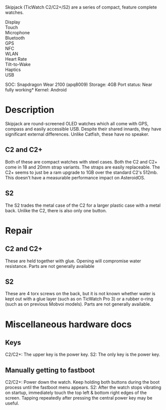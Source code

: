 Skipjack (TicWatch C2/C2+/S2) are a series of compact, feature complete watches.

<div class="support-row">
  <div class="support-col">Display<div class="support-col-good"></div></div>
  <div class="support-col">Touch<div class="support-col-good"></div></div>
  <div class="support-col">Microphone<div class="support-col-bad"></div></div>
  <div class="support-col">Bluetooth<div class="support-col-good"></div></div>
  <div class="support-col">GPS<div class="support-col-bad"></div></div>
  <div class="support-col">NFC<div class="support-col-bad"></div></div>
  <div class="support-col">WLAN<div class="support-col-bad"></div></div>
  <div class="support-col">Heart Rate<div class="support-col-good"></div></div>
  <div class="support-col">Tilt-to-Wake<div class="support-col-good"></div></div>
  <div class="support-col">Haptics<div class="support-col-good"></div></div>
  <div class="support-col">USB<div class="support-col-good"></div></div>
</div>

SOC: Snapdragon Wear 2100 (apq8009)
Storage: 4GB
Port status: Near fully working*
Kernel: Android

# Description
Skipjack are round-screened OLED watches which all come with GPS, compass and easily accessible USB. Despite their shared innards, they have significant external differences. Unlike Catfish, these have no speaker.
## C2 and C2+
Both of these are compact watches with steel cases. Both the C2 and C2+ come in 18 and 20mm strap variants. The straps are easily replaceable. The C2+ seems to just be a ram upgrade to 1GB over the standard C2's 512mb. This doesn't have a measurable performance impact on AsteroidOS.
## S2
The S2 trades the metal case of the C2 for a larger plastic case with a metal back. Unlike the C2, there is also only one button.

# Repair
## C2 and C2+
These are held together with glue. Opening will compromise water resistance. Parts are not generally available
## S2
These are 4 torx screws on the back, but it is not known whether water is kept out with a glue layer (such as on TicWatch Pro 3) or a rubber o-ring (such as on previous Mobvoi models). Parts are not generally available.

# Miscellaneous hardware docs
## Keys
C2/C2+: The upper key is the power key.
S2: The only key is the power key.
## Manually getting to fastboot
C2/C2+: Power down the watch. Keep holding both buttons during the boot process until the fastboot menu appears.
S2: After the watch stops vibrating on startup, immediately touch the top left & bottom right edges of the screen. Tapping repeatedly after pressing the central power key may be useful.

